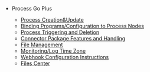 <!-- markdownlint-disable first-line-h1 -->

- Process Go Plus

  * [Process Creation&Update](/en-ca/processCreationUpdate.md)
  * [Binding Programs/Configuration to Process Nodes](/en-ca/BindingProgramsConfigurationtoProcessNodes.md)
  * [Process Triggering and Deletion](/en-ca/processCreationUpdate.md)
  * [Connector Package Features and Handling](/en-ca/processCreationUpdate.md)
  * [File Management](/en-ca/processCreationUpdate.md)
  * [Monitoring/Log Time Zone](/en-ca/processCreationUpdate.md)
  * [Webhook Configuration Instructions](/en-ca/processCreationUpdate.md)
  * [Files Center](/en-ca/pdfs.md)
